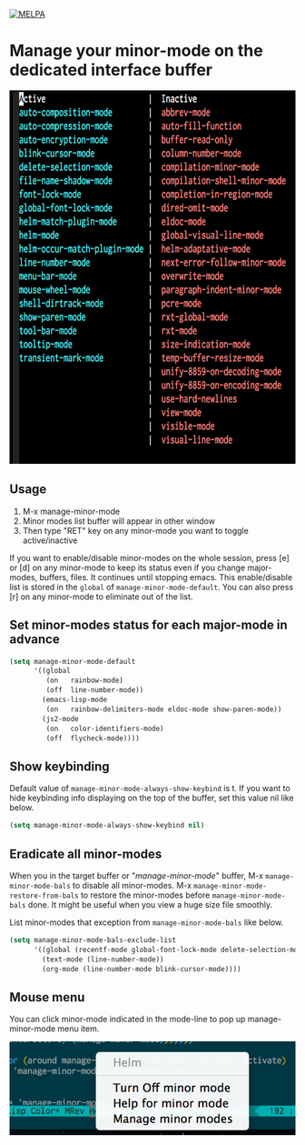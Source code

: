 [![MELPA](https://melpa.org/packages/manage-minor-mode-badge.svg)](https://melpa.org/#/manage-minor-mode)


# Manage your minor-mode on the dedicated interface buffer

<p align="center">
  <img src="./screenshot/manage-minor-mode.png" width="675" height="657"/>
</p>

## Usage

1. M-x manage-minor-mode
2. Minor modes list buffer will appear in other window
3. Then type "RET" key on any minor-mode you want to toggle active/inactive

If you want to enable/disable minor-modes on the whole session,
press [e] or [d] on any minor-mode to keep its status even if you change major-modes, buffers, files.
It continues until stopping emacs.
This enable/disable list is stored in the `global` of `manage-minor-mode-default`.
You can also press [r] on any minor-mode to eliminate out of the list.

## Set minor-modes status for each major-mode in advance

```el
(setq manage-minor-mode-default
      '((global
         (on   rainbow-mode)
         (off  line-number-mode))
        (emacs-lisp-mode
         (on   rainbow-delimiters-mode eldoc-mode show-paren-mode))
        (js2-mode
         (on   color-identifiers-mode)
         (off  flycheck-mode))))
```

## Show keybinding

Default value of `manage-minor-mode-always-show-keybind` is t.
If you want to hide keybinding info displaying on the top of the buffer,
set this value nil like below.

```el
(setq manage-minor-mode-always-show-keybind nil)
```


## Eradicate all minor-modes

When you in the target buffer or "*manage-minor-mode*" buffer,
M-x `manage-minor-mode-bals` to disable all minor-modes.
M-x `manage-minor-mode-restore-from-bals` to restore the minor-modes before `manage-minor-mode-bals` done.
It might be useful when you view a huge size file smoothly.

List minor-modes that exception from `manage-minor-mode-bals` like below.

```el
(setq manage-minor-mode-bals-exclude-list
      '((global (recentf-mode global-font-lock-mode delete-selection-mode transient-mark-mode tabbar-mode))
        (text-mode (line-number-mode))
        (org-mode (line-number-mode blink-cursor-mode))))
```


## Mouse menu

You can click minor-mode indicated in the mode-line to pop up manage-minor-mode menu item.

![manage-minor-mode-menu](https://raw.githubusercontent.com/ShingoFukuyama/images/master/manage-minor-mode-menu.png)
